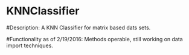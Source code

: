 # KNNClassifier

#Description: A KNN Classifier for matrix based dats sets.

#Functionality as of 2/19/2016: Methods operable, still working on data import techniques.